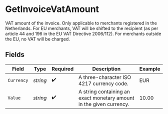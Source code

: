# GetInvoiceVatAmount

VAT amount of the invoice. Only applicable to merchants registered in the Netherlands. For EU merchants, VAT will
be shifted to the recipient (as per article 44 and 196 in the EU VAT Directive 2006/112). For merchants outside
the EU, no VAT will be charged.


## Fields

| Field                                                               | Type                                                                | Required                                                            | Description                                                         | Example                                                             |
| ------------------------------------------------------------------- | ------------------------------------------------------------------- | ------------------------------------------------------------------- | ------------------------------------------------------------------- | ------------------------------------------------------------------- |
| `Currency`                                                          | *string*                                                            | :heavy_check_mark:                                                  | A three-character ISO 4217 currency code.                           | EUR                                                                 |
| `Value`                                                             | *string*                                                            | :heavy_check_mark:                                                  | A string containing an exact monetary amount in the given currency. | 10.00                                                               |